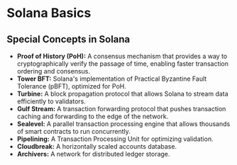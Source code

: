 # Solana Basics

## Special Concepts in Solana

- **Proof of History (PoH):** A consensus mechanism that provides a way to cryptographically verify the passage of time, enabling faster transaction ordering and consensus.
- **Tower BFT:** Solana's implementation of Practical Byzantine Fault Tolerance (pBFT), optimized for PoH.
- **Turbine:** A block propagation protocol that allows Solana to stream data efficiently to validators.
- **Gulf Stream:** A transaction forwarding protocol that pushes transaction caching and forwarding to the edge of the network.
- **Sealevel:** A parallel transaction processing engine that allows thousands of smart contracts to run concurrently.
- **Pipelining:** A Transaction Processing Unit for optimizing validation.
- **Cloudbreak:** A horizontally scaled accounts database.
- **Archivers:** A network for distributed ledger storage.
